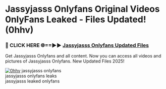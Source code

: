 # Jassyjasss Onlyfans Original Videos 0nlyFans Leaked - Files Updated! (0hhv)

<h3>🔴 CLICK HERE 🌐==►► <a href="https://tinyurl.com/brd5kh86" rel="nofollow">Jassyjasss Onlyfans Updated Files</a></h3>

Get Jassyjasss Onlyfans and all content. Now you can access all videos and pictures of Jassyjasss Onlyfans. New Updated Files 2025!

[![0hhv](https://i.imgur.com/K7sEzmb.gif)](https://tinyurl.com/brd5kh86)
jassyjasss onlyfans<br>
jassyjasss onlyfans leaks<br>
jassyjasss leaked onlyfans